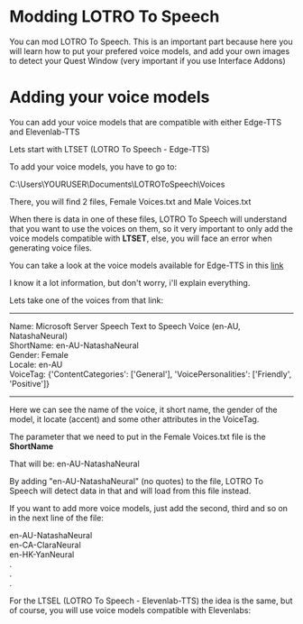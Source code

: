 # Modding LOTRO To Speech

You can mod LOTRO To Speech. This is an important part because here you will learn how to put your prefered voice models, and add your own images to detect your Quest Window (very important if you use Interface Addons)

# Adding your voice models

You can add your voice models that are compatible with either Edge-TTS and Elevenlab-TTS

Lets start with LTSET (LOTRO To Speech - Edge-TTS)

To add your voice models, you have to go to:

C:\Users\YOURUSER\Documents\LOTROToSpeech\Voices

There, you will find 2 files, Female Voices.txt and Male Voices.txt

When there is data in one of these files, LOTRO To Speech will understand that you want to use the voices on them, so it very important to only add the voice models compatible with **LTSET**, else, you will face an error when generating voice files.

You can take a look at the voice models available for Edge-TTS in this [link](https://github.com/ils94/LOTROToSpeech/blob/master/Helpful%20Stuffs/Languages/List%20of%20voices%20available%20in%20Edge%20TTS.txt)

I know it a lot information, but don't worry, i'll explain everything.

Lets take one of the voices from that link:

----

Name: Microsoft Server Speech Text to Speech Voice (en-AU, NatashaNeural)  
ShortName: en-AU-NatashaNeural  
Gender: Female  
Locale: en-AU  
VoiceTag: {'ContentCategories': ['General'], 'VoicePersonalities': ['Friendly', 'Positive']}  

----

Here we can see the name of the voice, it short name, the gender of the model, it locate (accent) and some other attributes in the VoiceTag.

The parameter that we need to put in the Female Voices.txt file is the **ShortName**

That will be: en-AU-NatashaNeural

By adding "en-AU-NatashaNeural" (no quotes) to the file, LOTRO To Speech will detect data in that and will load from this file instead.

If you want to add more voice models, just add the second, third and so on in the next line of the file:

en-AU-NatashaNeural  
en-CA-ClaraNeural  
en-HK-YanNeural  
 .  
 .  
 .  

For the LTSEL (LOTRO To Speech - Elevenlab-TTS) the idea is the same, but of course, you will use voice models compatible with Elevenlabs:

